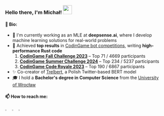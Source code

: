 ### Hello there, I'm Michał!  <img src="https://github.com/sciencepal/sciencepal/blob/master/assets/Hi.gif" width="29px">

#### 🌿 Bio:

* 🚀 I'm currently working as an MLE at **deepsense.ai**, where I develop machine learning solutions for real-world problems
* 🤖 Achieved **top results** in [CodinGame bot competitions](https://www.codingame.com/profile/7b8d8312b9f2e8fe3b1d840fac621aaa4728324), writing **high-performance Rust code**
    1. [**CodinGame Fall Challenge 2023**](https://www.codingame.com/contests/fall-challenge-2023/leaderboard/global) – Top 71 / 4669 participants
    2. [**CodinGame Summer Challenge 2024**](https://www.codingame.com/contests/summer-challenge-2024-olymbits/leaderboard/global) – Top 234 / 5237 participants
    3. [**CodinGame Code Royale 2023**](https://www.codingame.com/multiplayer/bot-programming/spring-challenge-2021) – Top 190 / 6867 participants 
* ✨ Co-creator of [Trelbert](https://aclanthology.org/2023.bsnlp-1.3), a Polish Twitter-based BERT model
* 🎓 I hold a **Bachelor's degree in Computer Science** from the [University of Wrocław](https://uni.wroc.pl/en/)

#### 📫 How to reach me:

[<img src="https://img.icons8.com/color/48/000000/twitter.png" width="3.5%"/>](https://twitter.com/Sahcimm)
[<img src="https://img.icons8.com/color/48/000000/linkedin.png" width="3.5%"/>](https://linkedin.com/in/michał-zobniow-114431185) <a href="mailto:zobniow dot m at gmail dot com"> <img src="https://img.icons8.com/fluent/48/000000/gmail.png" width="3.5%"/> </a>
